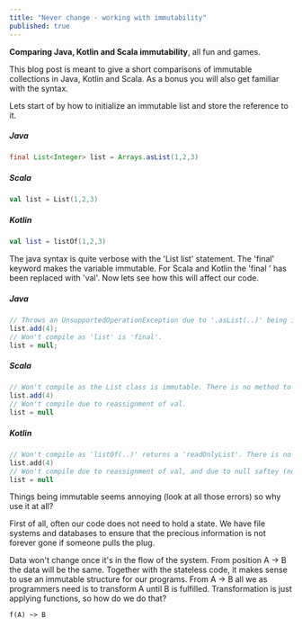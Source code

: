 ```yaml
---
title: "Never change - working with immutability"
published: true
---
```


**Comparing Java, Kotlin and Scala immutability**, all fun and games.

This blog post is meant to give a short comparisons of immutable collections in Java, Kotlin and Scala. As a bonus you will also get familiar with the syntax.

Lets start of by how to initialize an immutable list and store the reference to it.

##### Java
```java
final List<Integer> list = Arrays.asList(1,2,3)
```

##### Scala
```scala
val list = List(1,2,3)
```

##### Kotlin
```kotlin
val list = listOf(1,2,3)
```

The java syntax is quite verbose with the 'List list' statement. The 'final' keyword makes the variable immutable.
For Scala and Kotlin the 'final <T>' has been replaced with 'val'. Now lets see how this will affect our code.

##### Java
```java
// Throws an UnsupportedOperationException due to '.asList(..)' being immutable.
list.add(4);
// Won't compile as 'list' is 'final'.
list = null;
```

##### Scala
```scala
// Won't compile as the List class is immutable. There is no method to make an addition to the list.
list.add(4)
// Won't compile due to reassignment of val.
list = null
```

##### Kotlin
```kotlin
// Won't compile as 'listOf(..)' returns a 'readOnlyList'. There is no method to make an addition to the list.
list.add(4)
// Won't compile due to reassignment of val, and due to null saftey (not allowed to use null).
list = null
```

Things being immutable seems annoying (look at all those errors) so why use it at all?

First of all, often our code does not need to hold a state. We have file systems and databases to ensure that the precious information is not forever gone
if someone pulls the plug.

Data won't change once it's in the flow of the system. From position A -> B the data will be the same. Together with the stateless code, it makes sense to use
an immutable structure for our programs. From A -> B all we as programmers need is to transform A until B is fulfilled. Transformation is just applying functions,
so how do we do that?

```
f(A) ~> B
```
